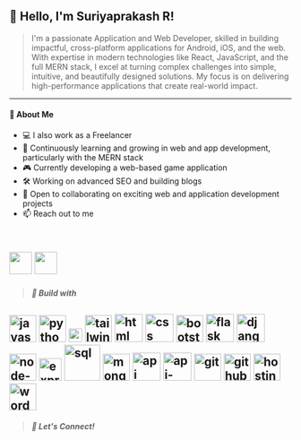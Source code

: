 ## **👋 Hello, I'm Suriyaprakash R!**

>I'm a passionate Application and Web Developer, skilled in building impactful, cross-platform applications for Android, iOS, and the web. With expertise in modern technologies like React, JavaScript, and the full MERN stack, I excel at turning complex challenges into simple, intuitive, and beautifully designed solutions. My focus is on delivering high-performance applications that create real-world impact.
---
#### 🚀 About Me

- 💻 I also work as a Freelancer  
- 🌱 Continuously learning and growing in web and app development, particularly with the MERN stack  
- 🎮 Currently developing a web-based game application  
- 🛠️ Working on advanced SEO and building blogs  
- 💼 Open to collaborating on exciting web and application development projects  
- 📫 Reach out to me

<br />[<img src="https://img.shields.io/badge/LinkedIn-0077B5?style=for-the-badge&logo=linkedin&logoColor=white" height="40px" width="auto" />](https://www.linkedin.com/in/suriya-prakash-r-71b559238/) [<img src="https://img.shields.io/badge/Gmail-D14836?style=for-the-badge&logo=gmail&logoColor=white" height="40px" width="auto" />](mailto:suryadr1111@gmail.com?subject=Subject%20Here&body=Body%20text%20here
)
---
>#### *💼 Build with*

<img width="48" height="48" src="https://img.icons8.com/color/48/javascript--v1.png" alt="javascript--v1"/> <img width="48" height="48" src="https://img.icons8.com/color/48/python--v1.png" alt="python--v1"/> <img width="24" height="24" src="https://img.icons8.com/external-tal-revivo-color-tal-revivo/24/external-react-a-javascript-library-for-building-user-interfaces-logo-color-tal-revivo.png" alt="external-react-a-javascript-library-for-building-user-interfaces-logo-color-tal-revivo"/> <img width="48" height="48" src="https://img.icons8.com/color/48/tailwindcss.png" alt="tailwindcss"/> <img width="50" height="50" src="https://img.icons8.com/ios/50/html.png" alt="html"/> <img width="50" height="50" src="https://img.icons8.com/ios/50/css.png" alt="css"/> <img width="48" height="48" src="https://img.icons8.com/color/48/bootstrap--v2.png" alt="bootstrap--v2"/> <img width="50" height="50" src="https://img.icons8.com/ios/50/flask.png" alt="flask"/> <img width="50" height="50" src="https://img.icons8.com/ios/50/django.png" alt="django"/> <img width="48" height="48" src="https://img.icons8.com/fluency/48/node-js.png" alt="node-js"/> <img width="40" height="40" src="https://img.icons8.com/office/40/express-js.png" alt="express-js"/> <img width="64" height="64" src="https://img.icons8.com/arcade/64/sql.png" alt="sql"/> <img width="48" height="48" src="https://img.icons8.com/color/48/mongodb.png" alt="mongodb"/> <img width="50" height="50" src="https://img.icons8.com/ios/50/api.png" alt="api"/> <img width="50" height="50" src="https://img.icons8.com/ios-filled/50/api-settings.png" alt="api-settings"/> <img width="48" height="48" src="https://img.icons8.com/color/48/git.png" alt="git"/> <img width="48" height="48" src="https://img.icons8.com/material-rounded/48/github.png" alt="github"/> <img width="48" height="48" src="https://img.icons8.com/color/48/hosting.png" alt="hosting"/> <img width="48" height="48" src="https://img.icons8.com/color/48/wordpress.png" alt="wordpress"/> 
---
>#### *💬 Let's Connect!*
